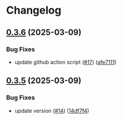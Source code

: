 # Changelog

## [0.3.6](https://github.com/techarm/jclog/compare/v0.3.5...v0.3.6) (2025-03-09)


### Bug Fixes

* update github action script ([#17](https://github.com/techarm/jclog/issues/17)) ([afe7111](https://github.com/techarm/jclog/commit/afe711138a269ebdf88f23706c339d92b1fd7dcd))

## [0.3.5](https://github.com/techarm/jclog/compare/v0.3.4...v0.3.5) (2025-03-09)


### Bug Fixes

* update version ([#14](https://github.com/techarm/jclog/issues/14)) ([14df7f4](https://github.com/techarm/jclog/commit/14df7f432f68aafa398eb70b200f4f7ca56e4982))
